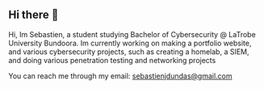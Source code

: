 ## Hi there 👋

Hi, Im Sebastien, a student studying Bachelor of Cybersecurity @ LaTrobe University Bundoora.
Im currently working on making a portfolio website, and various cybersecurity projects, such as creating a homelab, a SIEM, and doing various penetration testing and networking projects

You can reach me through my email: sebastienjdundas@gmail.com

<!--
**sebastiendundas/sebastiendundas** is a ✨ _special_ ✨ repository because its `README.md` (this file) appears on your GitHub profile.

Here are some ideas to get you started:

- 🔭 I’m currently working on ...
- 🌱 I’m currently learning ...
- 👯 I’m looking to collaborate on ...
- 🤔 I’m looking for help with ...
- 💬 Ask me about ...
- 📫 How to reach me: ...
- 😄 Pronouns: ...
- ⚡ Fun fact: ...
-->
